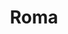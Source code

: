 ---
title: Roma
date: 
draft: false

# descripcion
description : Torzado chico facetado

materials: Plata 925

color: Plateado

dimensions: 4,7cm

code: 01-01-0031

type: "Aros"

categories: []

price: $1.640,00

price_eftvo: $1.395,00

# Images
# first image will be shown in the product page
images:
  # - image: "images/path_to_image"
  # La ubicacion de las imagenes es imagenes/Aros/Aros.Colgantes/01-01-0031-roma
  - image: "./images/aros/colgantes/01-01-0031-torzado-chico-facetado_a.jpeg"
  - image: "./images/aros/colgantes/01-01-0031-torzado-chico-facetado_b.jpeg"
---
